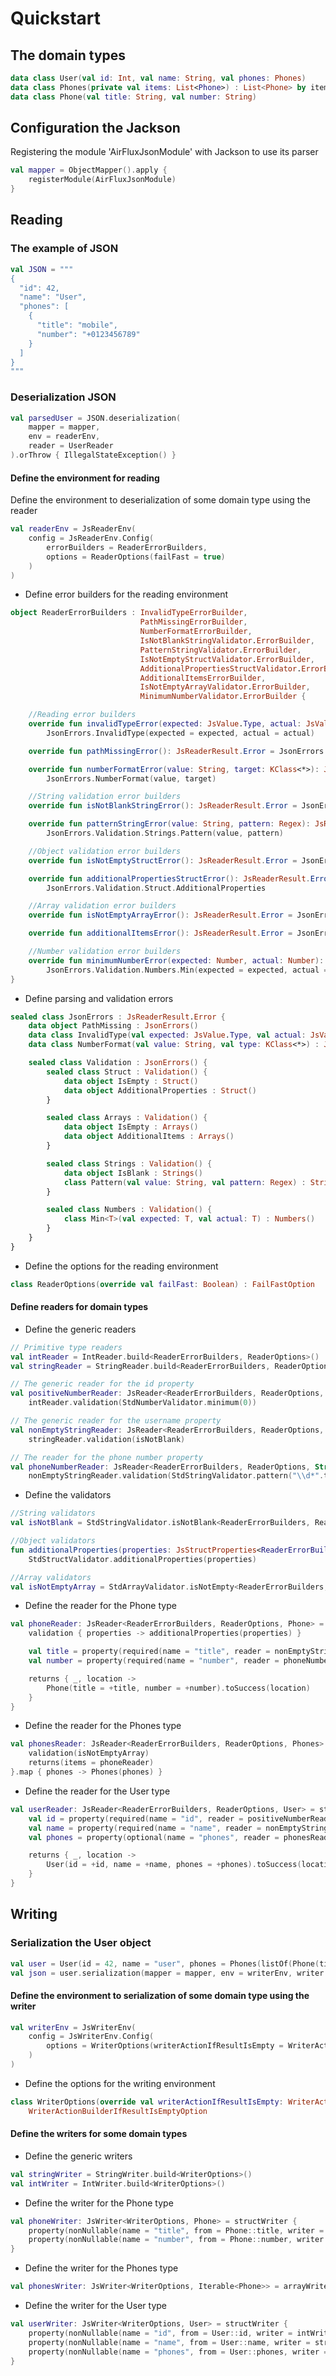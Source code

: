 # Quickstart

## The domain types

```kotlin
data class User(val id: Int, val name: String, val phones: Phones)
data class Phones(private val items: List<Phone>) : List<Phone> by items
data class Phone(val title: String, val number: String)
```

## Configuration the Jackson

Registering the module 'AirFluxJsonModule' with Jackson to use its parser

```kotlin
val mapper = ObjectMapper().apply {
    registerModule(AirFluxJsonModule)
}
```

## Reading

### The example of JSON

```kotlin
val JSON = """
{
  "id": 42,
  "name": "User",
  "phones": [
    {
      "title": "mobile",
      "number": "+0123456789"
    }
  ]
}
"""
```

### Deserialization JSON

```kotlin
val parsedUser = JSON.deserialization(
    mapper = mapper,
    env = readerEnv,
    reader = UserReader
).orThrow { IllegalStateException() }
```

#### Define the environment for reading

Define the environment to deserialization of some domain type using the reader

```kotlin
val readerEnv = JsReaderEnv(
    config = JsReaderEnv.Config(
        errorBuilders = ReaderErrorBuilders,
        options = ReaderOptions(failFast = true)
    )
)
```

- Define error builders for the reading environment

```kotlin
object ReaderErrorBuilders : InvalidTypeErrorBuilder,
                             PathMissingErrorBuilder,
                             NumberFormatErrorBuilder,
                             IsNotBlankStringValidator.ErrorBuilder,
                             PatternStringValidator.ErrorBuilder,
                             IsNotEmptyStructValidator.ErrorBuilder,
                             AdditionalPropertiesStructValidator.ErrorBuilder,
                             AdditionalItemsErrorBuilder,
                             IsNotEmptyArrayValidator.ErrorBuilder,
                             MinimumNumberValidator.ErrorBuilder {

    //Reading error builders
    override fun invalidTypeError(expected: JsValue.Type, actual: JsValue.Type): JsReaderResult.Error =
        JsonErrors.InvalidType(expected = expected, actual = actual)

    override fun pathMissingError(): JsReaderResult.Error = JsonErrors.PathMissing

    override fun numberFormatError(value: String, target: KClass<*>): JsReaderResult.Error =
        JsonErrors.NumberFormat(value, target)

    //String validation error builders
    override fun isNotBlankStringError(): JsReaderResult.Error = JsonErrors.Validation.Strings.IsBlank

    override fun patternStringError(value: String, pattern: Regex): JsReaderResult.Error =
        JsonErrors.Validation.Strings.Pattern(value, pattern)

    //Object validation error builders
    override fun isNotEmptyStructError(): JsReaderResult.Error = JsonErrors.Validation.Struct.IsEmpty

    override fun additionalPropertiesStructError(): JsReaderResult.Error =
        JsonErrors.Validation.Struct.AdditionalProperties

    //Array validation error builders
    override fun isNotEmptyArrayError(): JsReaderResult.Error = JsonErrors.Validation.Arrays.IsEmpty

    override fun additionalItemsError(): JsReaderResult.Error = JsonErrors.Validation.Arrays.AdditionalItems

    //Number validation error builders
    override fun minimumNumberError(expected: Number, actual: Number): JsReaderResult.Error =
        JsonErrors.Validation.Numbers.Min(expected = expected, actual = actual)
}
```

- Define parsing and validation errors

```kotlin
sealed class JsonErrors : JsReaderResult.Error {
    data object PathMissing : JsonErrors()
    data class InvalidType(val expected: JsValue.Type, val actual: JsValue.Type) : JsonErrors()
    data class NumberFormat(val value: String, val type: KClass<*>) : JsonErrors()

    sealed class Validation : JsonErrors() {
        sealed class Struct : Validation() {
            data object IsEmpty : Struct()
            data object AdditionalProperties : Struct()
        }

        sealed class Arrays : Validation() {
            data object IsEmpty : Arrays()
            data object AdditionalItems : Arrays()
        }

        sealed class Strings : Validation() {
            data object IsBlank : Strings()
            class Pattern(val value: String, val pattern: Regex) : Strings()
        }

        sealed class Numbers : Validation() {
            class Min<T>(val expected: T, val actual: T) : Numbers()
        }
    }
}
```

- Define the options for the reading environment

```kotlin
class ReaderOptions(override val failFast: Boolean) : FailFastOption
```

#### Define readers for domain types

- Define the generic readers

```kotlin
// Primitive type readers
val intReader = IntReader.build<ReaderErrorBuilders, ReaderOptions>()
val stringReader = StringReader.build<ReaderErrorBuilders, ReaderOptions>()

// The generic reader for the id property
val positiveNumberReader: JsReader<ReaderErrorBuilders, ReaderOptions, Int> =
    intReader.validation(StdNumberValidator.minimum(0))

// The generic reader for the username property
val nonEmptyStringReader: JsReader<ReaderErrorBuilders, ReaderOptions, String> =
    stringReader.validation(isNotBlank)

// The reader for the phone number property
val phoneNumberReader: JsReader<ReaderErrorBuilders, ReaderOptions, String> =
    nonEmptyStringReader.validation(StdStringValidator.pattern("\\d*".toRegex()))
```

- Define the validators

```kotlin
//String validators
val isNotBlank = StdStringValidator.isNotBlank<ReaderErrorBuilders, ReaderOptions>()

//Object validators
fun additionalProperties(properties: JsStructProperties<ReaderErrorBuilders, ReaderOptions>) =
    StdStructValidator.additionalProperties(properties)

//Array validators
val isNotEmptyArray = StdArrayValidator.isNotEmpty<ReaderErrorBuilders, ReaderOptions>()
```

- Define the reader for the Phone type

```kotlin
val phoneReader: JsReader<ReaderErrorBuilders, ReaderOptions, Phone> = structReader {
    validation { properties -> additionalProperties(properties) }

    val title = property(required(name = "title", reader = nonEmptyStringReader))
    val number = property(required(name = "number", reader = phoneNumberReader))

    returns { _, location ->
        Phone(title = +title, number = +number).toSuccess(location)
    }
}
```

- Define the reader for the Phones type

```kotlin
val phonesReader: JsReader<ReaderErrorBuilders, ReaderOptions, Phones> = arrayReader {
    validation(isNotEmptyArray)
    returns(items = phoneReader)
}.map { phones -> Phones(phones) }
```

- Define the reader for the User type

```kotlin
val userReader: JsReader<ReaderErrorBuilders, ReaderOptions, User> = structReader {
    val id = property(required(name = "id", reader = positiveNumberReader))
    val name = property(required(name = "name", reader = nonEmptyStringReader))
    val phones = property(optional(name = "phones", reader = phonesReader, default = { _, _ -> Phones() }))

    returns { _, location ->
        User(id = +id, name = +name, phones = +phones).toSuccess(location)
    }
}
```

## Writing

### Serialization the User object

```kotlin
val user = User(id = 42, name = "user", phones = Phones(listOf(Phone(title = "mobil", number = "123456789"))))
val json = user.serialization(mapper = mapper, env = writerEnv, writer = userWriter)
```

#### Define the environment to serialization of some domain type using the writer

```kotlin
val writerEnv = JsWriterEnv(
    config = JsWriterEnv.Config(
        options = WriterOptions(writerActionIfResultIsEmpty = WriterActionIfResultIsEmpty.RETURN_NOTHING)
    )
)
```

- Define the options for the writing environment

```kotlin
class WriterOptions(override val writerActionIfResultIsEmpty: WriterActionIfResultIsEmpty) :
    WriterActionBuilderIfResultIsEmptyOption
```

#### Define the writers for some domain types

- Define the generic writers

```kotlin
val stringWriter = StringWriter.build<WriterOptions>()
val intWriter = IntWriter.build<WriterOptions>()
```

- Define the writer for the Phone type

```kotlin
val phoneWriter: JsWriter<WriterOptions, Phone> = structWriter {
    property(nonNullable(name = "title", from = Phone::title, writer = stringWriter))
    property(nonNullable(name = "number", from = Phone::number, writer = stringWriter))
}
```

- Define the writer for the Phones type

```kotlin
val phonesWriter: JsWriter<WriterOptions, Iterable<Phone>> = arrayWriter(phoneWriter)
```

- Define the writer for the User type

```kotlin
val userWriter: JsWriter<WriterOptions, User> = structWriter {
    property(nonNullable(name = "id", from = User::id, writer = intWriter))
    property(nonNullable(name = "name", from = User::name, writer = stringWriter))
    property(nonNullable(name = "phones", from = User::phones, writer = phonesWriter))
}
```

